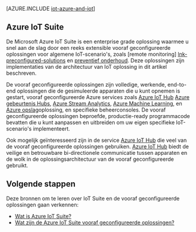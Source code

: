 <properties
 pageTitle="Azure-oplossingen voor zaken die van Internet | Microsoft Azure"
 description="Een overzicht van IoT op Azure, met inbegrip van een monster oplossingsarchitectuur en hoe deze zich verhoudt tot Azure IoT Suite en vooraf geconfigureerde oplossingen"
 services=""
 suite="iot-suite"
 documentationCenter=""
 authors="dominicbetts"
 manager="timlt"
 editor=""/>

<tags
 ms.service="iot-suite"
 ms.devlang="na"
 ms.topic="get-started-article"
 ms.tgt_pltfrm="na"
 ms.workload="na"
 ms.date="08/09/2016"
 ms.author="dobett"/>

[AZURE.INCLUDE [iot-azure-and-iot](../../includes/iot-azure-and-iot.md)]

## <a name="azure-iot-suite"></a>Azure IoT Suite

De Microsoft Azure IoT Suite is een enterprise grade oplossing waarmee u snel aan de slag door een reeks extensible vooraf geconfigureerde oplossingen voor algemene IoT-scenario's, zoals [remote monitoring] [ lnk-preconfigured-solutions] en [preventief onderhoud][lnk-predictive-maintenance]. Deze oplossingen zijn implementaties van de architectuur van IoT oplossing in dit artikel beschreven.

De vooraf geconfigureerde oplossingen zijn volledige, werkende, end-to-end oplossingen die de gesimuleerde apparaten die u kunt opnemen is gestart, vooraf geconfigureerde Azure services zoals [Azure IoT Hub][] [Azure gebeurtenis Hubs][], [Azure Stream Analytics][], [Azure Machine Learning][], en [Azure opslag][]oplossing, en specifieke beheerconsoles. De vooraf geconfigureerde oplossingen beproefde, productie-ready programmacode bevatten die u kunt aanpassen en uitbreiden om uw eigen specifieke IoT-scenario's implementeert.

Ook mogelijk geïnteresseerd zijn in de service [Azure IoT Hub][] die veel van de vooraf geconfigureerde oplossingen gebruiken. [Azure IoT Hub][] biedt de veilige en betrouwbare bi-directionele communicatie tussen apparaten en de wolk in de oplossingsarchitectuur van de vooraf geconfigureerde gebruikt.

## <a name="next-steps"></a>Volgende stappen

Deze bronnen om te leren over IoT Suite en de vooraf geconfigureerde oplossingen gaan verkennen:

- [Wat is Azure IoT Suite?][lnk-whatissuite]
- [Wat zijn de Azure IoT Suite vooraf geconfigureerde oplossingen?][lnk-whatarepreconfigured]

[lnk-whatissuite]: iot-suite-overview.md
[lnk-whatarepreconfigured]: iot-suite-what-are-preconfigured-solutions.md

[lnk-preconfigured-solutions]: iot-suite-getstarted-preconfigured-solutions.md
[Azure IoT Hub]: https://azure.microsoft.com/documentation/services/iot-hub/
[Azure gebeurtenis Hubs]: https://azure.microsoft.com/documentation/services/event-hubs/
[Azure Stream Analytics]: https://azure.microsoft.com/documentation/services/stream-analytics/
[Azure Machine Learning]: https://azure.microsoft.com/documentation/services/machine-learning/
[Azure opslag]: https://azure.microsoft.com/documentation/services/storage/
[lnk-predictive-maintenance]: iot-suite-predictive-overview.md